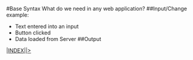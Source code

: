 #Base Syntax
What do we need in any web application?
##Input/Change
example:
 - Text entered into an input
 - Button clicked
 - Data loaded from Server
##Output



|[INDEX](1.BaseSyntax&CoreFeatures/)|[|>](1.BaseSyntax&CoreFeatures/1.Intro/Intro.html)

